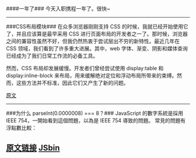 ####一年了###
今天入职携程一年了。很快~

-----
###CSS布局模块###
在众多浏览器刚刚支持 CSS 的时候，我就已经开始使用它了，并且应该算是最早采用 CSS 进行页面布局的开发者之一了。那时候，浏览器之间的兼容性虽然不好，但我仍然热衷于尝试层出不穷的新特性。最近几年在 CSS 领域，我们看到了许多重大进展。其中，web 字体、渐变、阴影和媒体查询已经成为了我们日常工作流的必备工具。

然而，CSS 布局却发展缓慢。开发者们曾经尝试使用 display:table 和 display:inline-block 来布局，用来缓解绝对定位和浮动布局所带来的束缚。然而，这些方法并不标准，因此它们又产生了新的问题。

[原文](http://www.w3cplus.com/css3/css3-layout-modules.html)

-------

###为什么 parseInt(0.0000008) === 8？###
JavaScript 的數字系統是採用 IEEE 754，一開始看到這個問題，以為是 IEEE 754 導致的問題。
常見的問題有浮點數比較：

[原文链接](http://sdlyu.me/javascript/2015/01/04/why-parseint-0-00000008-euqal-8-in-js/)
[JSbin](http://jsbin.com/joluborexo/1/edit?html,css,js,output)
--------
